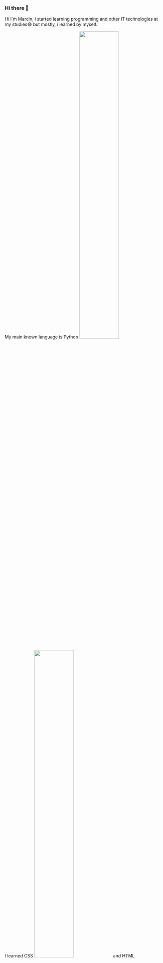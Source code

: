 ### Hi there 👋


<!-- **ycine/ycine** is a ✨ _special_ ✨ repository because its `README.md` (this file) appears on your GitHub profile. -->


 Hi I`m Marcin, i started learning programming and other IT technologies at my studies😄 but mostly, i learned by myself.
 
 My main known language is Python <img src="https://www.google.com/url?sa=i&url=https%3A%2F%2Fwww.iconfinder.com%2Ficons%2F4518857%2Fpython_icon&psig=AOvVaw2YVtPw0T1STneHmJ6_ZMdH&ust=1669927642471000&source=images&cd=vfe&ved=0CA8QjRxqFwoTCJjYorHj1vsCFQAAAAAdAAAAABAE" width=50% height=50%>

 I learned CSS  <img src="https://www.google.com/url?sa=i&url=https%3A%2F%2Fwww.flaticon.com%2Ffree-icon%2Fcss-3_732190&psig=AOvVaw3fx2Wt6ZRXFwq0wrxB-bVy&ust=1669927844862000&source=images&cd=vfe&ved=0CBAQjRxqFwoTCIDp9pHk1vsCFQAAAAAdAAAAABAE" width=50% height=50%>and HTML <img src="https://cdn-icons-png.flaticon.com/512/732/732212.png" width=50% height=50%> and JavaScript  <img src="https://cdn-icons-png.flaticon.com/512/5968/5968292.png" width=50% height=50%>at some point.
 
 I learning/i would learn Java Script more because i`m sure this take my web application made in Flask or Django to the next level.
 
